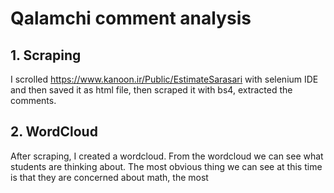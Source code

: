 # Qalamchi comment analysis

## 1. Scraping
I scrolled https://www.kanoon.ir/Public/EstimateSarasari with selenium IDE and then saved it as html file, then scraped it with bs4, extracted the comments.

## 2. WordCloud
After scraping, I created a wordcloud. From the wordcloud we can see what students are thinking about. The most obvious thing we can see at this time is that they are concerned about math, the most
